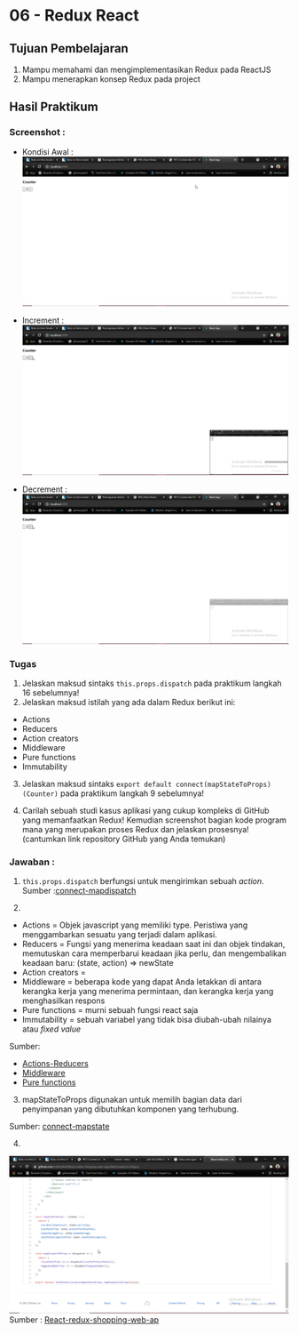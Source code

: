 # 06 - Redux React

## Tujuan Pembelajaran

1. Mampu memahami dan mengimplementasikan Redux pada ReactJS
2. Mampu menerapkan konsep Redux pada project


## Hasil Praktikum

### Screenshot :

- Kondisi Awal :
![bagian 1](img/ss-1.png)

- Increment :
![bagian 3](img/ss-3.png)

- Decrement :
![bagian 2](img/ss-2.png)

### Tugas

1. Jelaskan maksud sintaks `this.props.dispatch` pada praktikum langkah 16 sebelumnya!
2. Jelaskan maksud istilah yang ada dalam Redux berikut ini:

- Actions
- Reducers
- Action creators
- Middleware
- Pure functions
- Immutability

3. Jelaskan maksud sintaks `export default connect(mapStateToProps)(Counter)` pada praktikum langkah 9 sebelumnya!

4. Carilah sebuah studi kasus aplikasi yang cukup kompleks di GitHub yang memanfaatkan Redux! Kemudian screenshot bagian kode program mana yang merupakan proses Redux dan jelaskan prosesnya! (cantumkan link repository GitHub yang Anda temukan)

### Jawaban :
1. `this.props.dispatch` berfungsi untuk mengirimkan sebuah _action_. Sumber :[connect-mapdispatch](https://react-redux.js.org/using-react-redux/connect-mapdispatch)

2. 
- Actions = Objek javascript yang memiliki type. Peristiwa yang menggambarkan sesuatu yang terjadi dalam aplikasi.
- Reducers = Fungsi yang menerima keadaan saat ini dan objek tindakan, memutuskan cara memperbarui keadaan jika perlu, dan mengembalikan keadaan baru: (state, action) => newState
- Action creators = 
- Middleware = beberapa kode yang dapat Anda letakkan di antara kerangka kerja yang menerima permintaan, dan kerangka kerja yang menghasilkan respons
- Pure functions = murni sebuah fungsi react saja
- Immutability = sebuah variabel yang tidak bisa diubah-ubah nilainya atau _fixed value_

Sumber:
* [Actions-Reducers](https://redux.js.org/tutorials/fundamentals/part-2-concepts-data-flow)
* [Middleware](https://redux.js.org/understanding/history-and-design/middleware)
* [Pure functions](https://redux.js.org/understanding/thinking-in-redux/three-principles)

3. mapStateToProps digunakan untuk memilih bagian data dari penyimpanan yang dibutuhkan komponen yang terhubung. 

Sumber: [connect-mapstate](https://react-redux.js.org/using-react-redux/connect-mapstate)

4. 
![Hasil Screenshot](img/contoh-redux.png)
Sumber : [React-redux-shopping-web-ap](https://github.com/collinsNick/React-redux-shopping-web-app/)